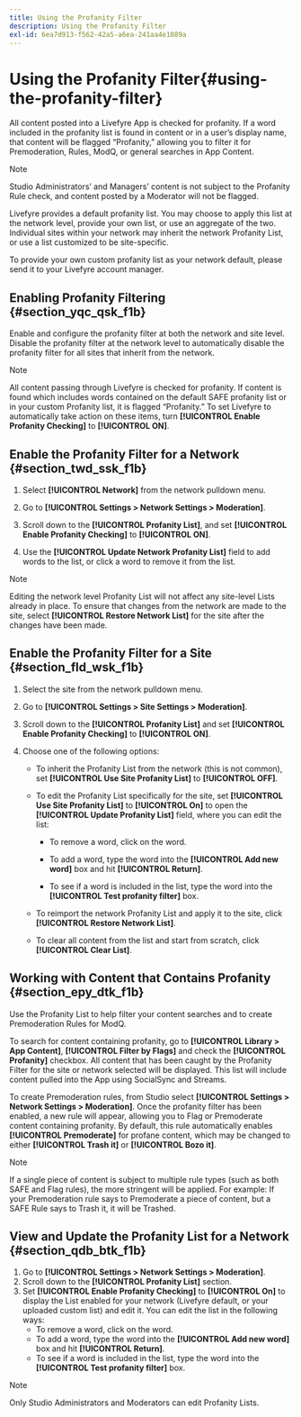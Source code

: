 ```yaml
---
title: Using the Profanity Filter
description: Using the Profanity Filter
exl-id: 6ea7d913-f562-42a5-a6ea-241aa4e1089a
---
```

# Using the Profanity Filter{#using-the-profanity-filter}

All content posted into a Livefyre App is checked for profanity. If a word included in the profanity list is found in content or in a user’s display name, that content will be flagged “Profanity,” allowing you to filter it for Premoderation, Rules, ModQ, or general searches in App Content.

>[!NOTE]
>
>Studio Administrators’ and Managers’ content is not subject to the Profanity Rule check, and content posted by a Moderator will not be flagged.

Livefyre provides a default profanity list. You may choose to apply this list at the network level, provide your own list, or use an aggregate of the two. Individual sites within your network may inherit the network Profanity List, or use a list customized to be site-specific.

To provide your own custom profanity list as your network default, please send it to your Livefyre account manager.

## Enabling Profanity Filtering {#section_yqc_qsk_f1b}

Enable and configure the profanity filter at both the network and site level. Disable the profanity filter at the network level to automatically disable the profanity filter for all sites that inherit from the network.

>[!NOTE]
>
>All content passing through Livefyre is checked for profanity. If content is found which includes words contained on the default SAFE profanity list or in your custom Profanity list, it is flagged “Profanity.” To set Livefyre to automatically take action on these items, turn **[!UICONTROL Enable Profanity Checking]** to **[!UICONTROL ON]**.

## Enable the Profanity Filter for a Network {#section_twd_ssk_f1b}

1. Select **[!UICONTROL Network]** from the network pulldown menu.
1. Go to **[!UICONTROL Settings > Network Settings > Moderation]**.
1. Scroll down to the **[!UICONTROL Profanity List]**, and set **[!UICONTROL Enable Profanity Checking]** to **[!UICONTROL ON]**.

1. Use the **[!UICONTROL Update Network Profanity List]** field to add words to the list, or click a word to remove it from the list.

>[!NOTE]
>
>Editing the network level Profanity List will not affect any site-level Lists already in place. To ensure that changes from the network are made to the site, select **[!UICONTROL Restore Network List]** for the site after the changes have been made.

## Enable the Profanity Filter for a Site {#section_fld_wsk_f1b}

1. Select the site from the network pulldown menu.
1. Go to **[!UICONTROL Settings > Site Settings > Moderation]**.
1. Scroll down to the **[!UICONTROL Profanity List]** and set **[!UICONTROL Enable Profanity Checking]** to **[!UICONTROL ON]**.

1. Choose one of the following options:

    * To inherit the Profanity List from the network (this is not common), set **[!UICONTROL Use Site Profanity List]** to **[!UICONTROL OFF]**. 
    
    * To edit the Profanity List specifically for the site, set **[!UICONTROL Use Site Profanity List]** to **[!UICONTROL On]** to open the **[!UICONTROL Update Profanity List]** field, where you can edit the list:

        * To remove a word, click on the word.
        * To add a word, type the word into the **[!UICONTROL Add new word]** box and hit **[!UICONTROL Return]**.
        
        * To see if a word is included in the list, type the word into the **[!UICONTROL Test profanity filter]** box.

    * To reimport the network Profanity List and apply it to the site, click **[!UICONTROL Restore Network List]**.
    * To clear all content from the list and start from scratch, click **[!UICONTROL Clear List]**.

## Working with Content that Contains Profanity {#section_epy_dtk_f1b}

Use the Profanity List to help filter your content searches and to create Premoderation Rules for ModQ.

To search for content containing profanity, go to **[!UICONTROL Library > App Content]**, **[!UICONTROL Filter by Flags]** and check the **[!UICONTROL Profanity]** checkbox. All content that has been caught by the Profanity Filter for the site or network selected will be displayed. This list will include content pulled into the App using SocialSync and Streams.

To create Premoderation rules, from Studio select **[!UICONTROL Settings > Network Settings > Moderation]**. Once the profanity filter has been enabled, a new rule will appear, allowing you to Flag or Premoderate content containing profanity. By default, this rule automatically enables **[!UICONTROL Premoderate]** for profane content, which may be changed to either **[!UICONTROL Trash it]** or **[!UICONTROL Bozo it]**.

>[!NOTE]
>
>If a single piece of content is subject to multiple rule types (such as both SAFE and Flag rules), the more stringent will be applied. For example: If your Premoderation rule says to Premoderate a piece of content, but a SAFE Rule says to Trash it, it will be Trashed.

## View and Update the Profanity List for a Network {#section_qdb_btk_f1b}

1. Go to **[!UICONTROL Settings > Network Settings > Moderation]**.
1. Scroll down to the **[!UICONTROL Profanity List]** section.
1. Set **[!UICONTROL Enable Profanity Checking]** to **[!UICONTROL On]** to display the List enabled for your network (Livefyre default, or your uploaded custom list) and edit it. You can edit the list in the following ways:
    * To remove a word, click on the word.
    * To add a word, type the word into the **[!UICONTROL Add new word]** box and hit **[!UICONTROL Return]**.
    * To see if a word is included in the list, type the word into the **[!UICONTROL Test profanity filter]** box.

>[!NOTE]
>
>Only Studio Administrators and Moderators can edit Profanity Lists.
